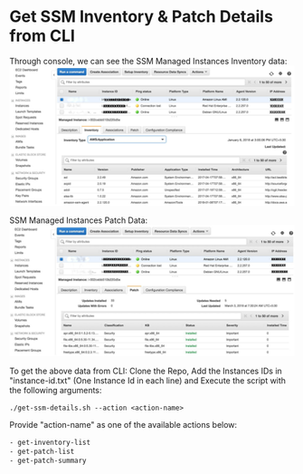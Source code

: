 # Get SSM Inventory & Patch Details from CLI

Through console, we can see the SSM Managed Instances Inventory data:
![Alt text](images/ssm-inventory.jpg?raw=true "SSM Inventory")

SSM Managed Instances Patch Data:
![Alt text](images/ssm-patch.jpg?raw=true "SSM Patch")


To get the above data from CLI: Clone the Repo, Add the Instances IDs in "instance-id.txt" (One Instance Id in each line) and Execute the script with the following arguments:
```
./get-ssm-details.sh --action <action-name>
```
Provide "action-name" as  one of the available actions below:
```
- get-inventory-list
- get-patch-list 
- get-patch-summary
```
